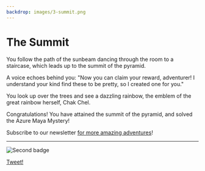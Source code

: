 ```yaml
---
backdrop: images/3-summit.png
---
```


# The Summit

You follow the path of the sunbeam dancing through the room to a staircase, which leads up to the summit of the pyramid.

A voice echoes behind you: "Now you can claim your reward, adventurer! I understand your kind find these to be pretty, so I created one for you."

You look up over the trees and see a dazzling rainbow, the emblem of the great rainbow herself, Chak Chel.

Congratulations! You have attained the summit of the pyramid, and solved the Azure Maya Mystery!

Subscribe to our newsletter <a
          href="https://azure.microsoft.com/resources/join-the-azure-developer-community?WT.mc_id=mayamystery-newsletter-jelooper"
          target="_blank"
        >for more amazing adventures</a>!

<hr class="m-5"/>

![Second badge](/images/badge3.png)

[Tweet!](https://twitter.com/intent/tweet?url=https%3A%2F%2Fmicrosoft.com/AzureMayaMystery%2F&text=I%20reached%20the%20summit%20of%20the%20Azure%20Maya%20Mystery%20pyramid!%20%20Discover%20the%20adventure%20at%20https://microsoft.com.AzureMayaMystery%20&hashtags=AzureMayaMystery)
